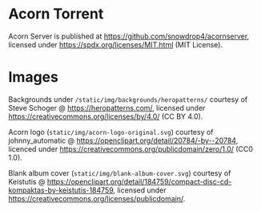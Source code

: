 # Acorn Torrent

Acorn Server is published at https://github.com/snowdrop4/acornserver, licensed under https://spdx.org/licenses/MIT.html (MIT License).

# Images

Backgrounds under `/static/img/backgrounds/heropatterns/` courtesy of Steve Schoger @ https://heropatterns.com/, licensed under https://creativecommons.org/licenses/by/4.0/ (CC BY 4.0).

Acorn logo (`static/img/acorn-logo-original.svg`) courtesy of johnny_automatic @ https://openclipart.org/detail/20784/-by--20784, licenced under https://creativecommons.org/publicdomain/zero/1.0/ (CC0 1.0).

Blank album cover (`static/img/blank-album-cover.svg`) courtesy of Keistutis @ https://openclipart.org/detail/184759/compact-disc-cd-kompaktas-by-keistutis-184759, licensed under https://creativecommons.org/licenses/publicdomain/.
